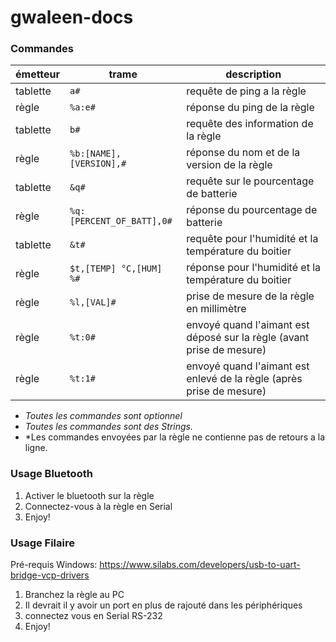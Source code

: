 # gwaleen-docs

### Commandes

| émetteur | trame                     | description                                                           |
| -------- | ------------------------- | --------------------------------------------------------------------- |
| tablette | `a#`                      | requête de ping a la règle                                            |
| règle    | `%a:e#`                   | réponse du ping de la règle                                           |
| tablette | `b#`                      | requête des information de la règle                                   |
| règle    | `%b:[NAME],[VERSION],#`   | réponse du nom et de la version de la règle                           |
| tablette | `&q#`                     | requête sur le pourcentage de batterie                                |
| règle    | `%q:[PERCENT_OF_BATT],0#` | réponse du pourcentage de batterie                                    |
| tablette | `&t#`                     | requête pour l'humidité et la température du boitier                  |
| règle    | `$t,[TEMP] °C,[HUM] %#`   | réponse pour l'humidité et la température du boitier                  |
| règle    | `%l,[VAL]#`               | prise de mesure de la règle en millimètre                             |
| règle    | `%t:0#`                   | envoyé quand l'aimant est déposé sur la règle (avant prise de mesure) |
| règle    | `%t:1#`                   | envoyé quand l'aimant est enlevé de la règle (après prise de mesure)  |

- *Toutes les commandes sont optionnel*
- *Toutes les commandes sont des Strings.*
- *Les commandes envoyées par la règle ne contienne pas de retours a la ligne.

### Usage Bluetooth

1. Activer le bluetooth sur la règle
2. Connectez-vous à la règle en Serial
3. Enjoy!

### Usage Filaire

Pré-requis Windows: https://www.silabs.com/developers/usb-to-uart-bridge-vcp-drivers

1. Branchez la règle au PC
2. Il devrait il y avoir un port en plus de rajouté dans les périphériques
3. connectez vous en Serial RS-232
4. Enjoy!
